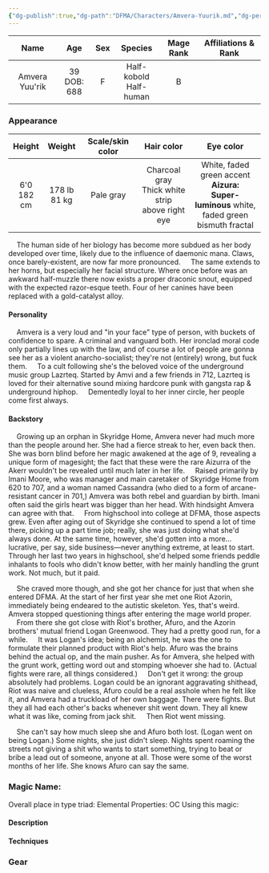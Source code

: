 ```yaml
---
{"dg-publish":true,"dg-path":"DFMA/Characters/Amvera-Yuurik.md","dg-permalink":"DFMA/Characters/Amvera-Yuurik","permalink":"/DFMA/Characters/Amvera-Yuurik/","title":"Amvera Yuurik"}
---
```


|      Name      |      Age       | Sex |          Species          | Mage Rank | Affiliations & Rank |
| :------------: | :------------: | :-: | :-----------------------: | :-------: | :-----------------: |
| Amvera Yuu'rik | 39<br>DOB: 688 |  F  | Half-kobold<br>Half-human |     B     |                     |

### Appearance 
|    Height     |     Weight      | Scale/skin color |                      Hair color                       |                                              Eye color                                               |
| :-----------: | :-------------: | :--------------: | :---------------------------------------------------: | :--------------------------------------------------------------------------------------------------: |
| 6'0<br>182 cm | 178 lb<br>81 kg |    Pale gray     | Charcoal gray<br>Thick white strip<br>above right eye | White, faded green accent<br>**Aizura:**<br>**Super-luminous** white,<br>faded green bismuth fractal |

$\quad$The human side of her biology has become more subdued as her body developed over time, likely due to the influence of daemonic mana. Claws, once barely-existent, are now far more pronounced. 
$\quad$The same extends to her horns, but especially her facial structure. Where once before was an awkward half-muzzle there now exists a proper draconic snout, equipped with the expected razor-esque teeth. 
Four of her canines have been replaced with a gold-catalyst alloy.

#### Personality
$\quad$Amvera is a very loud and "in your face" type of person, with buckets of confidence to spare. A criminal and vanguard both. Her ironclad moral code only partially lines up with the law, and of course a lot of people are gonna see her as a violent anarcho-socialist; they're not (entirely) wrong, but fuck them. 
$\quad$To a cult following she's the beloved voice of the underground music group Lazrteq. Started by Amvi and a few friends in 712, Lazrteq is loved for their alternative sound mixing hardcore punk with gangsta rap & underground hiphop.
$\quad$Dementedly loyal to her inner circle, her people come first always.
#### Backstory
$\quad$Growing up an orphan in Skyridge Home, Amvera never had much more than the people around her. She had a fierce streak to her, even back then. She was born blind before her magic awakened at the age of 9, revealing a unique form of magesight; the fact that these were the rare Aizurra of the Akerr wouldn't be revealed until much later in her life.
$\quad$Raised primarily by Imani Moore, who was manager and main caretaker of Skyridge Home from 620 to 707, and a woman named Cassandra (who died to a form of arcane-resistant cancer in 701,) Amvera was both rebel and guardian by birth. Imani often said the girls heart was bigger than her head. With hindsight Amvera can agree with that. 
$\quad$From highschool into college at DFMA, those aspects grew. Even after aging out of Skyridge she continued to spend a lot of time there, picking up a part time job; really, she was just doing what she'd always done. At the same time, however, she'd gotten into a more... lucrative, per say, side business—never anything extreme, at least to start. Through her last two years in highschool, she'd helped some friends peddle inhalants to fools who didn't know better, with her mainly handling the grunt work. Not much, but it paid. 

$\quad$She craved more though, and she got her chance for just that when she entered DFMA. At the start of her first year she met one Riot Azorin, immediately being endeared to the autistic skeleton. Yes, that's weird. Amvera stopped questioning things after entering the mage world proper.
$\quad$From there she got close with Riot's brother, Afuro, and the Azorin brothers' mutual friend Logan Greenwood. They had a pretty good run, for a while. 
$\quad$It was Logan's idea; being an alchemist, he was the one to formulate their planned product with Riot's help. Afuro was the brains behind the actual op, and the main pusher. As for Amvera, she helped with the grunt work, getting word out and stomping whoever she had to. (Actual fights were rare, all things considered.)
$\quad$Don't get it wrong: the group absolutely had problems. Logan could be an ignorant aggravating shithead, Riot was naive and clueless, Afuro could be a real asshole when he felt like it, and Amvera had a truckload of her own baggage. There were fights. But they all had each other's backs whenever shit went down. They all knew what it was like, coming from jack shit. 
$\quad$Then Riot went missing.

$\quad$She can't say how much sleep she and Afuro both lost. (Logan went on being Logan.) Some nights, she just didn't sleep. Nights spent roaming the streets not giving a shit who wants to start something, trying to beat or bribe a lead out of someone, anyone at all. Those were some of the worst months of her life. She knows Afuro can say the same. 
$\quad$


### Magic Name:
Overall place in type triad:
Elemental Properties:
OC Using this magic:
#### Description


#### Techniques


### Gear

